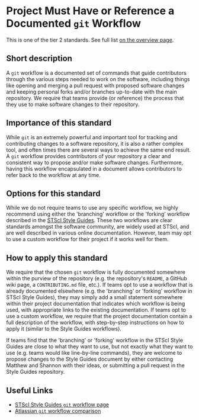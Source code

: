 # Project Must Have or Reference a Documented ``git`` Workflow

This is one of the tier 2 standards. See full list [on the overview page](README.md).

## Short description

A `git` workflow is a documented set of commands that guide contributors through the various steps needed to work on the software, including things like opening and merging a pull request with proposed software changes and keeping personal forks and/or branches up-to-date with the main repository.  We require that teams provide (or reference) the process that they use to make software changes to their repository.

## Importance of this standard

While `git` is an extremely powerful and important tool for tracking and contributing changes to a software repository, it is also a rather complex tool, and often times there are several ways to achieve the same end result.  A `git` workflow provides contributors of your repository a clear and consistent way to propose and/or make software changes.  Furthermore, having this workflow encapsulated in a document allows contributors to refer back to the workflow at any time.

## Options for this standard

While we do not require teams to use any specific workflow, we highly recommend using either the 'branching' workflow or the 'forking' workflow described in the [STScI Style Guides](https://github.com/spacetelescope/style-guides/blob/master/guides/git-workflow.md).  These two workflows are clear standards amongst the software community, are widely used at STScI, and are well described in various online documentation.  However, team may opt to use a custom workflow for their project if it works well for them.

## How to apply this standard

We require that the chosen `git` workflow is fully documented somewhere within the purview of the repository (e.g. the repository's `README`, a GitHub wiki page, a `CONTRIBUTING.md` file, etc.).  If teams opt to use a workflow that is already documented elsewhere (e.g. the 'branching' or 'forking' workflow in STScI Style Guides), they may simply add a small statement somewhere within their project documentation that indicates which workflow is being used, with appropriate links to the existing documentation.  If teams opt to use a custom workflow, we require that the project documentation contain a full description of the workflow, with step-by-step instructions on how to apply it (similar to the Style Guides workflows).

If teams find that the 'branching' or 'forking' workflow in the STScI Style Guides are close to what they want to use, but not exactly what they want to use (e.g. teams would like line-by-line commands), they are welcome to propose changes to the Style Guides document by either contacting Matthew and Shannon with their ideas, or submitting a pull request in the Style Guides repository.

## Useful Links

- [STScI Style Guides `git` workflow page](https://github.com/spacetelescope/style-guides/blob/master/guides/git-workflow.md)
- [Atlassian `git` workflow comparison](https://www.atlassian.com/git/tutorials/comparing-workflows)
